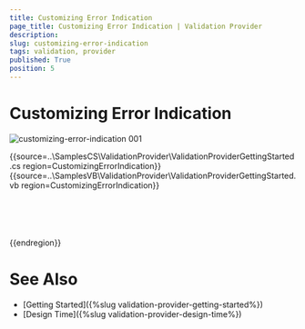 ```yaml
---
title: Customizing Error Indication
page_title: Customizing Error Indication | Validation Provider
description:  
slug: customizing-error-indication
tags: validation, provider
published: True
position: 5 
---
```


# Customizing Error Indication

 

![customizing-error-indication 001](images/customizing-error-indication001.png) 

{{source=..\SamplesCS\ValidationProvider\ValidationProviderGettingStarted.cs region=CustomizingErrorIndication}} 
{{source=..\SamplesVB\ValidationProvider\ValidationProviderGettingStarted.vb region=CustomizingErrorIndication}}

````C#



````
````VB.NET



````

{{endregion}} 



# See Also

* [Getting Started]({%slug validation-provider-getting-started%})
* [Design Time]({%slug validation-provider-design-time%})
 
        
